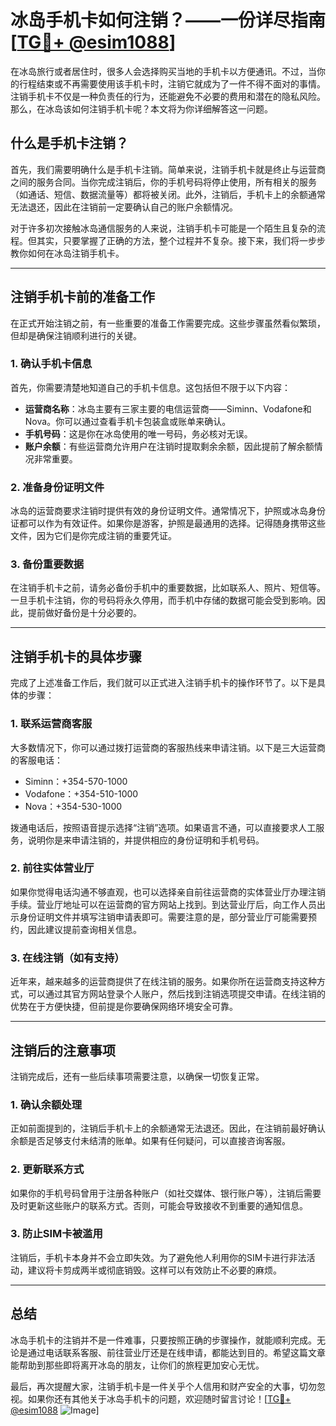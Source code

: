 # 冰岛手机卡如何注销？——一份详尽指南[[TG💪+ @esim1088](https://t.me/s/esim1088)]

在冰岛旅行或者居住时，很多人会选择购买当地的手机卡以方便通讯。不过，当你的行程结束或不再需要使用该手机卡时，注销它就成为了一件不得不面对的事情。注销手机卡不仅是一种负责任的行为，还能避免不必要的费用和潜在的隐私风险。那么，在冰岛该如何注销手机卡呢？本文将为你详细解答这一问题。

## 什么是手机卡注销？

首先，我们需要明确什么是手机卡注销。简单来说，注销手机卡就是终止与运营商之间的服务合同。当你完成注销后，你的手机号码将停止使用，所有相关的服务（如通话、短信、数据流量等）都将被关闭。此外，注销后，手机卡上的余额通常无法退还，因此在注销前一定要确认自己的账户余额情况。

对于许多初次接触冰岛通信服务的人来说，注销手机卡可能是一个陌生且复杂的流程。但其实，只要掌握了正确的方法，整个过程并不复杂。接下来，我们将一步步教你如何在冰岛注销手机卡。

---

## 注销手机卡前的准备工作

在正式开始注销之前，有一些重要的准备工作需要完成。这些步骤虽然看似繁琐，但却是确保注销顺利进行的关键。

### 1. 确认手机卡信息

首先，你需要清楚地知道自己的手机卡信息。这包括但不限于以下内容：
- **运营商名称**：冰岛主要有三家主要的电信运营商——Siminn、Vodafone和Nova。你可以通过查看手机卡包装盒或账单来确认。
- **手机号码**：这是你在冰岛使用的唯一号码，务必核对无误。
- **账户余额**：有些运营商允许用户在注销时提取剩余余额，因此提前了解余额情况非常重要。

### 2. 准备身份证明文件

冰岛的运营商要求注销时提供有效的身份证明文件。通常情况下，护照或冰岛身份证都可以作为有效证件。如果你是游客，护照是最通用的选择。记得随身携带这些文件，因为它们是你完成注销的重要凭证。

### 3. 备份重要数据

在注销手机卡之前，请务必备份手机中的重要数据，比如联系人、照片、短信等。一旦手机卡注销，你的号码将永久停用，而手机中存储的数据可能会受到影响。因此，提前做好备份是十分必要的。

---

## 注销手机卡的具体步骤

完成了上述准备工作后，我们就可以正式进入注销手机卡的操作环节了。以下是具体的步骤：

### 1. 联系运营商客服

大多数情况下，你可以通过拨打运营商的客服热线来申请注销。以下是三大运营商的客服电话：
- Siminn：+354-570-1000
- Vodafone：+354-510-1000
- Nova：+354-530-1000

拨通电话后，按照语音提示选择“注销”选项。如果语言不通，可以直接要求人工服务，说明你是来申请注销的，并提供相应的身份证明和手机号码。

### 2. 前往实体营业厅

如果你觉得电话沟通不够直观，也可以选择亲自前往运营商的实体营业厅办理注销手续。营业厅地址可以在运营商的官方网站上找到。到达营业厅后，向工作人员出示身份证明文件并填写注销申请表即可。需要注意的是，部分营业厅可能需要预约，因此建议提前查询相关信息。

### 3. 在线注销（如有支持）

近年来，越来越多的运营商提供了在线注销的服务。如果你所在运营商支持这种方式，可以通过其官方网站登录个人账户，然后找到注销选项提交申请。在线注销的优势在于方便快捷，但前提是你要确保网络环境安全可靠。

---

## 注销后的注意事项

注销完成后，还有一些后续事项需要注意，以确保一切恢复正常。

### 1. 确认余额处理

正如前面提到的，注销后手机卡上的余额通常无法退还。因此，在注销前最好确认余额是否足够支付未结清的账单。如果有任何疑问，可以直接咨询客服。

### 2. 更新联系方式

如果你的手机号码曾用于注册各种账户（如社交媒体、银行账户等），注销后需要及时更新这些账户的联系方式。否则，可能会导致接收不到重要的通知信息。

### 3. 防止SIM卡被滥用

注销后，手机卡本身并不会立即失效。为了避免他人利用你的SIM卡进行非法活动，建议将卡剪成两半或彻底销毁。这样可以有效防止不必要的麻烦。

---

## 总结

冰岛手机卡的注销并不是一件难事，只要按照正确的步骤操作，就能顺利完成。无论是通过电话联系客服、前往营业厅还是在线申请，都能达到目的。希望这篇文章能帮助到那些即将离开冰岛的朋友，让你们的旅程更加安心无忧。

最后，再次提醒大家，注销手机卡是一件关乎个人信用和财产安全的大事，切勿忽视。如果你还有其他关于冰岛手机卡的问题，欢迎随时留言讨论！[[TG💪+ @esim1088](https://t.me/s/esim1088) ![Image](https://i.postimg.cc/4NQfJmqS/Snipaste-2025-05-13-00-14-12.png)]